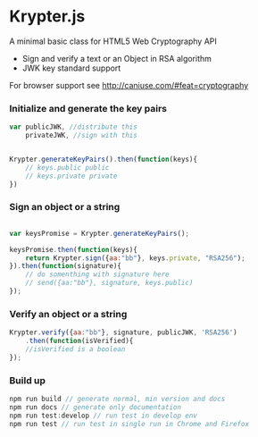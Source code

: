 # Krypter.js
A minimal basic class for HTML5 Web Cryptography API

- Sign and verify a text or an Object in RSA algorithm
- JWK key standard support

For browser support see http://caniuse.com/#feat=cryptography


### Initialize and generate the key pairs
```javascript
var publicJWK, //distribute this 
    privateJWK, //sign with this


Krypter.generateKeyPairs().then(function(keys){
    // keys.public public
    // keys.private private
})

```
 
### Sign an object or a string

```javascript

var keysPromise = Krypter.generateKeyPairs();

keysPromise.then(function(keys){
    return Krypter.sign({aa:"bb"}, keys.private, "RSA256");
}).then(function(signature){
    // do somenthing with signature here
    // send({aa:"bb"}, signature, keys.public)
});

```

### Verify an object or a string

```javascript
Krypter.verify({aa:"bb"}, signature, publicJWK, 'RSA256')
    .then(function(isVerified){
    //isVerified is a boolean
});

```

### Build up

```javascript
npm run build // generate normal, min version and docs
npm run docs // generate only documentation
npm run test:develop // run test in develop env
npm run test // run test in single run in Chrome and Firefox
```
